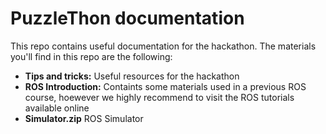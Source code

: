 # PuzzleThon documentation

 This repo contains useful documentation for the hackathon. The materials you'll find in this 
 repo are the following:
 
 * **Tips and tricks:** Useful resources for the hackathon 
 * **ROS Introduction:** Containts some materials used in a previous ROS course, hoewever we highly recommend to visit the ROS tutorials available online 
 * **Simulator.zip** ROS Simulator 
